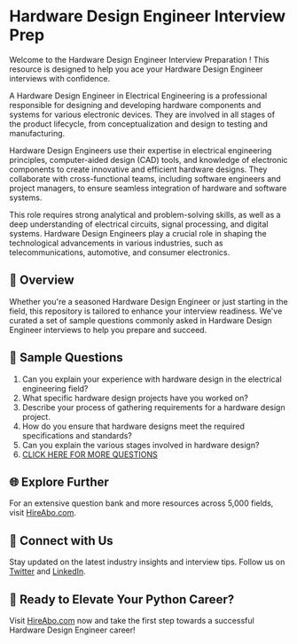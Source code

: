 # Hardware Design Engineer Interview Prep

Welcome to the Hardware Design Engineer Interview Preparation ! This resource is designed to help you ace your Hardware Design Engineer interviews with confidence.

A Hardware Design Engineer in Electrical Engineering is a professional responsible for designing and developing hardware components and systems for various electronic devices. They are involved in all stages of the product lifecycle, from conceptualization and design to testing and manufacturing. 

Hardware Design Engineers use their expertise in electrical engineering principles, computer-aided design (CAD) tools, and knowledge of electronic components to create innovative and efficient hardware designs. They collaborate with cross-functional teams, including software engineers and project managers, to ensure seamless integration of hardware and software systems. 

This role requires strong analytical and problem-solving skills, as well as a deep understanding of electrical circuits, signal processing, and digital systems. Hardware Design Engineers play a crucial role in shaping the technological advancements in various industries, such as telecommunications, automotive, and consumer electronics.

## 🚀 Overview

Whether you're a seasoned Hardware Design Engineer or just starting in the field, this repository is tailored to enhance your interview readiness. We've curated a set of sample questions commonly asked in Hardware Design Engineer interviews to help you prepare and succeed.

## 📝 Sample Questions

1. Can you explain your experience with hardware design in the electrical engineering field?
2. What specific hardware design projects have you worked on?
3. Describe your process of gathering requirements for a hardware design project.
4. How do you ensure that hardware designs meet the required specifications and standards?
5. Can you explain the various stages involved in hardware design?
6. [CLICK HERE FOR MORE QUESTIONS](https://hireabo.com/job/3_2_28/Hardware%20Design%20Engineer)

## 🌐 Explore Further

For an extensive question bank and more resources across 5,000 fields, visit [HireAbo.com](https://www.hireabo.com).

## 📱 Connect with Us

Stay updated on the latest industry insights and interview tips. Follow us on [Twitter](https://twitter.com/hireabo) and [LinkedIn](https://www.linkedin.com/in/hire-abo-3609972a8/).

## 🚀 Ready to Elevate Your Python Career?

Visit [HireAbo.com](https://www.hireabo.com) now and take the first step towards a successful Hardware Design Engineer career!